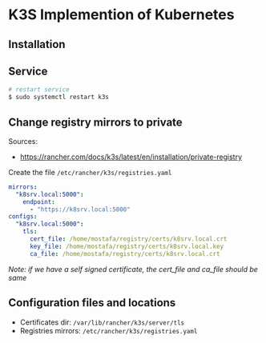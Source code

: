 # K3S Implemention of Kubernetes

## Installation


## Service
```sh
# restart service
$ sudo systemctl restart k3s
```

## Change registry mirrors to private
Sources:
* https://rancher.com/docs/k3s/latest/en/installation/private-registry

Create the file `/etc/rancher/k3s/registries.yaml`
```yaml
mirrors:
  "k8srv.local:5000":
    endpoint:
      - "https://k8srv.local:5000"
configs:
  "k8srv.local:5000":
    tls:
      cert_file: /home/mostafa/registry/certs/k8srv.local.crt
      key_file: /home/mostafa/registry/certs/k8srv.local.key
      ca_file: /home/mostafa/registry/certs/k8srv.local.crt
```
*Note: if we have a self signed certificate, the cert_file and ca_file should be same*


## Configuration files and locations
* Certificates dir:  `/var/lib/rancher/k3s/server/tls`
* Registries mirrors: `/etc/rancher/k3s/registries.yaml`

